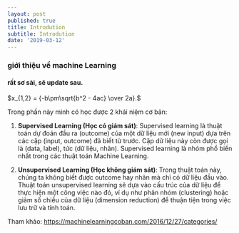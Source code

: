 ```yaml
---
layout: post
published: true
title: Introdution
subtitle: Introdution
date: '2019-03-12'
---
```

### giới thiệu về machine Learning

#### rất sơ sài, sẽ update sau.

$x_{1,2} = {-b\pm\sqrt{b^2 - 4ac} \over 2a}.$

Trong phần này mình có học được 2 khái niệm cơ bản:
1. **Supervised Learning (Học có giám sát)**: Supervised learning là thuật toán dự đoán đầu ra (outcome) của một dữ liệu mới (new input) dựa trên các cặp (input, outcome) đã biết từ trước. Cặp dữ liệu này còn được gọi là (data, label), tức (dữ liệu, nhãn). Supervised learning là nhóm phổ biến nhất trong các thuật toán Machine Learning.

2. **Unsupervised Learning (Học không giám sát)**: Trong thuật toán này, chúng ta không biết được outcome hay nhãn mà chỉ có dữ liệu đầu vào. Thuật toán unsupervised learning sẽ dựa vào cấu trúc của dữ liệu để thực hiện một công việc nào đó, ví dụ như phân nhóm (clustering) hoặc giảm số chiều của dữ liệu (dimension reduction) để thuận tiện trong việc lưu trữ và tính toán.

Tham khảo: https://machinelearningcoban.com/2016/12/27/categories/
